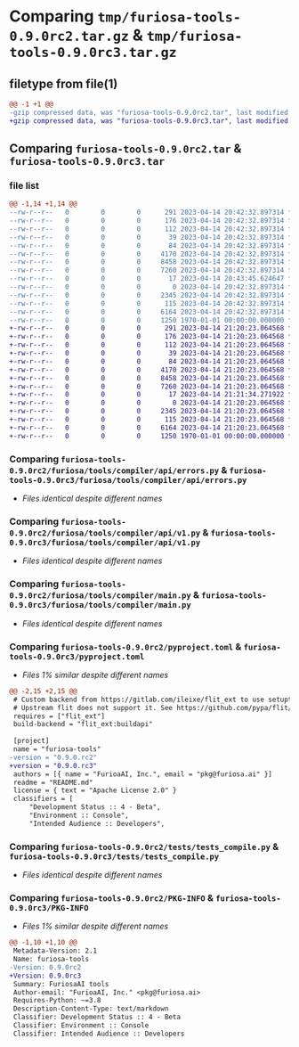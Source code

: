 # Comparing `tmp/furiosa-tools-0.9.0rc2.tar.gz` & `tmp/furiosa-tools-0.9.0rc3.tar.gz`

## filetype from file(1)

```diff
@@ -1 +1 @@
-gzip compressed data, was "furiosa-tools-0.9.0rc2.tar", last modified: Fri Apr 14 20:48:32 2023, max compression
+gzip compressed data, was "furiosa-tools-0.9.0rc3.tar", last modified: Fri Apr 14 21:25:04 2023, max compression
```

## Comparing `furiosa-tools-0.9.0rc2.tar` & `furiosa-tools-0.9.0rc3.tar`

### file list

```diff
@@ -1,14 +1,14 @@
--rw-r--r--   0        0        0      291 2023-04-14 20:42:32.897314 furiosa-tools-0.9.0rc2/Makefile
--rw-r--r--   0        0        0      176 2023-04-14 20:42:32.897314 furiosa-tools-0.9.0rc2/README.md
--rw-r--r--   0        0        0      112 2023-04-14 20:42:32.897314 furiosa-tools-0.9.0rc2/furiosa/tools/__init__.py
--rw-r--r--   0        0        0       39 2023-04-14 20:42:32.897314 furiosa-tools-0.9.0rc2/furiosa/tools/compiler/__init__.py
--rw-r--r--   0        0        0       84 2023-04-14 20:42:32.897314 furiosa-tools-0.9.0rc2/furiosa/tools/compiler/api/__init__.py
--rw-r--r--   0        0        0     4170 2023-04-14 20:42:32.897314 furiosa-tools-0.9.0rc2/furiosa/tools/compiler/api/errors.py
--rw-r--r--   0        0        0     8458 2023-04-14 20:42:32.897314 furiosa-tools-0.9.0rc2/furiosa/tools/compiler/api/v1.py
--rw-r--r--   0        0        0     7260 2023-04-14 20:42:32.897314 furiosa-tools-0.9.0rc2/furiosa/tools/compiler/main.py
--rw-r--r--   0        0        0       17 2023-04-14 20:43:45.624647 furiosa-tools-0.9.0rc2/furiosa/tools/git_version.txt
--rw-r--r--   0        0        0        0 2023-04-14 20:42:32.897314 furiosa-tools-0.9.0rc2/furiosa/tools/py.typed
--rw-r--r--   0        0        0     2345 2023-04-14 20:42:32.897314 furiosa-tools-0.9.0rc2/pyproject.toml
--rw-r--r--   0        0        0      115 2023-04-14 20:42:32.897314 furiosa-tools-0.9.0rc2/tests/__init__.py
--rw-r--r--   0        0        0     6164 2023-04-14 20:42:32.897314 furiosa-tools-0.9.0rc2/tests/tests_compile.py
--rw-r--r--   0        0        0     1250 1970-01-01 00:00:00.000000 furiosa-tools-0.9.0rc2/PKG-INFO
+-rw-r--r--   0        0        0      291 2023-04-14 21:20:23.064568 furiosa-tools-0.9.0rc3/Makefile
+-rw-r--r--   0        0        0      176 2023-04-14 21:20:23.064568 furiosa-tools-0.9.0rc3/README.md
+-rw-r--r--   0        0        0      112 2023-04-14 21:20:23.064568 furiosa-tools-0.9.0rc3/furiosa/tools/__init__.py
+-rw-r--r--   0        0        0       39 2023-04-14 21:20:23.064568 furiosa-tools-0.9.0rc3/furiosa/tools/compiler/__init__.py
+-rw-r--r--   0        0        0       84 2023-04-14 21:20:23.064568 furiosa-tools-0.9.0rc3/furiosa/tools/compiler/api/__init__.py
+-rw-r--r--   0        0        0     4170 2023-04-14 21:20:23.064568 furiosa-tools-0.9.0rc3/furiosa/tools/compiler/api/errors.py
+-rw-r--r--   0        0        0     8458 2023-04-14 21:20:23.064568 furiosa-tools-0.9.0rc3/furiosa/tools/compiler/api/v1.py
+-rw-r--r--   0        0        0     7260 2023-04-14 21:20:23.064568 furiosa-tools-0.9.0rc3/furiosa/tools/compiler/main.py
+-rw-r--r--   0        0        0       17 2023-04-14 21:21:34.271922 furiosa-tools-0.9.0rc3/furiosa/tools/git_version.txt
+-rw-r--r--   0        0        0        0 2023-04-14 21:20:23.064568 furiosa-tools-0.9.0rc3/furiosa/tools/py.typed
+-rw-r--r--   0        0        0     2345 2023-04-14 21:20:23.064568 furiosa-tools-0.9.0rc3/pyproject.toml
+-rw-r--r--   0        0        0      115 2023-04-14 21:20:23.064568 furiosa-tools-0.9.0rc3/tests/__init__.py
+-rw-r--r--   0        0        0     6164 2023-04-14 21:20:23.064568 furiosa-tools-0.9.0rc3/tests/tests_compile.py
+-rw-r--r--   0        0        0     1250 1970-01-01 00:00:00.000000 furiosa-tools-0.9.0rc3/PKG-INFO
```

### Comparing `furiosa-tools-0.9.0rc2/furiosa/tools/compiler/api/errors.py` & `furiosa-tools-0.9.0rc3/furiosa/tools/compiler/api/errors.py`

 * *Files identical despite different names*

### Comparing `furiosa-tools-0.9.0rc2/furiosa/tools/compiler/api/v1.py` & `furiosa-tools-0.9.0rc3/furiosa/tools/compiler/api/v1.py`

 * *Files identical despite different names*

### Comparing `furiosa-tools-0.9.0rc2/furiosa/tools/compiler/main.py` & `furiosa-tools-0.9.0rc3/furiosa/tools/compiler/main.py`

 * *Files identical despite different names*

### Comparing `furiosa-tools-0.9.0rc2/pyproject.toml` & `furiosa-tools-0.9.0rc3/pyproject.toml`

 * *Files 1% similar despite different names*

```diff
@@ -2,15 +2,15 @@
 # Custom backend from https://gitlab.com/ileixe/flit_ext to use setuptools-scm
 # Upstream flit does not support it. See https://github.com/pypa/flit/issues/257
 requires = ["flit_ext"]
 build-backend = "flit_ext:buildapi"
 
 [project]
 name = "furiosa-tools"
-version = "0.9.0.rc2"
+version = "0.9.0.rc3"
 authors = [{ name = "FurioaAI, Inc.", email = "pkg@furiosa.ai" }]
 readme = "README.md"
 license = { text = "Apache License 2.0" }
 classifiers = [
     "Development Status :: 4 - Beta",
     "Environment :: Console",
     "Intended Audience :: Developers",
```

### Comparing `furiosa-tools-0.9.0rc2/tests/tests_compile.py` & `furiosa-tools-0.9.0rc3/tests/tests_compile.py`

 * *Files identical despite different names*

### Comparing `furiosa-tools-0.9.0rc2/PKG-INFO` & `furiosa-tools-0.9.0rc3/PKG-INFO`

 * *Files 1% similar despite different names*

```diff
@@ -1,10 +1,10 @@
 Metadata-Version: 2.1
 Name: furiosa-tools
-Version: 0.9.0rc2
+Version: 0.9.0rc3
 Summary: FuriosaAI tools
 Author-email: "FurioaAI, Inc." <pkg@furiosa.ai>
 Requires-Python: ~=3.8
 Description-Content-Type: text/markdown
 Classifier: Development Status :: 4 - Beta
 Classifier: Environment :: Console
 Classifier: Intended Audience :: Developers
```

